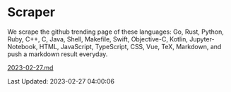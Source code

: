 # Scraper

We scrape the github trending page of these languages: Go, Rust, Python, Ruby, C++, C, Java, Shell, Makefile, Swift, Objective-C, Kotlin, Jupyter-Notebook, HTML, JavaScript, TypeScript, CSS, Vue, TeX, Markdown, and push a markdown result everyday.

[2023-02-27.md](https://github.com/yangwenmai/github-trending-backup/blob/master/2023-02-27.md)

Last Updated: 2023-02-27 04:00:06
